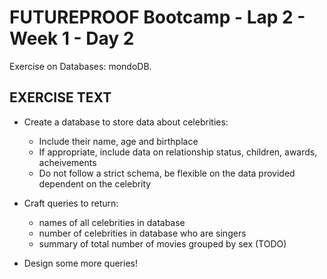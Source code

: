 # FUTUREPROOF Bootcamp - Lap 2 - Week 1 - Day 2

Exercise on Databases: mondoDB.

## EXERCISE TEXT

- Create a database to store data about celebrities:
  - Include their name, age and birthplace
  - If appropriate, include data on relationship status, children, awards, acheivements
  - Do not follow a strict schema, be flexible on the data provided dependent on the celebrity
- Craft queries to return:

  - names of all celebrities in database
  - number of celebrities in database who are singers
  - summary of total number of movies grouped by sex (TODO)

- Design some more queries!
